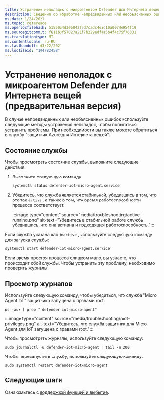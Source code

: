 ```yaml
---
title: Устранение неполадок с микроагентом Defender для Интернета вещей (предварительная версия)
description: Сведения об обработке непредвиденных или необъясненных ошибок.
ms.date: 1/24/2021
ms.topic: reference
ms.openlocfilehash: 51550a4d3e5042fed7cadc4eac10a0074e954f19
ms.sourcegitcommit: f611b3f57027a21f7b229edf8a5b4f4c75f76331
ms.translationtype: MT
ms.contentlocale: ru-RU
ms.lasthandoff: 03/22/2021
ms.locfileid: "104782458"
---
```

# <a name="defender-iot-micro-agent-troubleshooting-preview"></a>Устранение неполадок с микроагентом Defender для Интернета вещей (предварительная версия)

В случае непредвиденных или необъясненных ошибок используйте следующие методы устранения неполадок, чтобы попытаться устранить проблемы. При необходимости вы также можете обратиться в службу "защитник Azure для Интернета вещей".   

## <a name="service-status"></a>Состояние службы 

Чтобы просмотреть состояние службы, выполните следующие действия. 

1. Выполните следующую команду.

    ```azurecli
    systemctl status defender-iot-micro-agent.service 
    ```

1. Убедитесь, что служба является стабильной, убедившись в том, что это так `active` , а также в том, что время работоспособности процесса соответствует.

    :::image type="content" source="media/troubleshooting/active-running.png" alt-text="Убедитесь в стабильной работе службы, убедившись, что она активна и подходящая работоспособность.":::

Если служба указана как `inactive` , используйте следующую команду для запуска службы:

```azurecli
systemctl start defender-iot-micro-agent.service 
```

Если время простоя процесса слишком мало, вы узнаете, что происходит сбой службы. Чтобы устранить эту проблему, необходимо проверить журналы.

## <a name="review-logs"></a>Просмотр журналов 

Используйте следующую команду, чтобы убедиться, что служба "Micro Agent IoT" защитника запущена с правами root.

```azurecli
ps -aux | grep " defender-iot-micro-agent"
```

:::image type="content" source="media/troubleshooting/root-privileges.png" alt-text="Убедитесь, что служба защитник для Micro Agent для IoT запущена с правами root.":::

Чтобы просмотреть журналы, используйте следующую команду:  

```azurecli
sudo journalctl -u defender-iot-micro-agent | tail -n 200 
```

Чтобы перезапустить службу, используйте следующую команду: 

```azurecli
sudo systemctl restart defender-iot-micro-agent  
```

## <a name="next-steps"></a>Следующие шаги

Ознакомьтесь с [поддержкой функций и выбытие](edge-security-module-deprecation.md).
